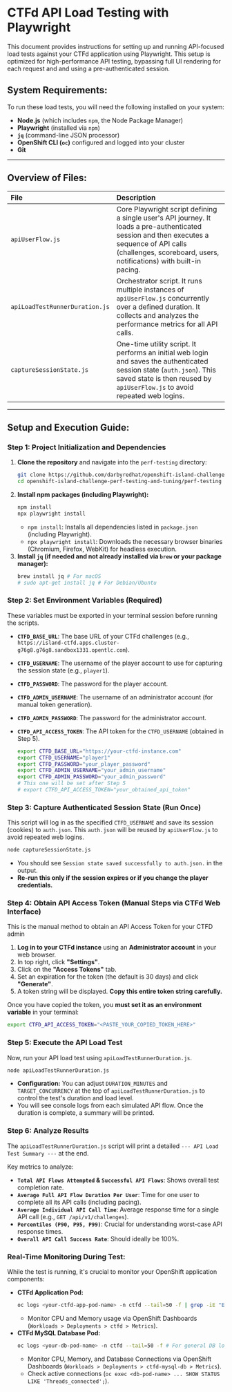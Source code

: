 # CTFd API Load Testing with Playwright

This document provides instructions for setting up and running API-focused load tests against your CTFd application using Playwright. This setup is optimized for high-performance API testing, bypassing full UI rendering for each request and and using a pre-authenticated session.

## **System Requirements:**

To run these load tests, you will need the following installed on your system:

* **Node.js** (which includes `npm`, the Node Package Manager)
* **Playwright** (installed via `npm`)
* **`jq`** (command-line JSON processor)
* **OpenShift CLI (`oc`)** configured and logged into your cluster
* **Git**

---

## **Overview of Files:**

| File                         | Description                                                                                                                                                                             |
| :--------------------------- | :-------------------------------------------------------------------------------------------------------------------------------------------------------------------------------------- |
| `apiUserFlow.js`             | Core Playwright script defining a single user's API journey. It loads a pre-authenticated session and then executes a sequence of API calls (challenges, scoreboard, users, notifications) with built-in pacing. |
| `apiLoadTestRunnerDuration.js` | Orchestrator script. It runs multiple instances of `apiUserFlow.js` concurrently over a defined duration. It collects and analyzes the performance metrics for all API calls.          |
| `captureSessionState.js`     | One-time utility script. It performs an initial web login and saves the authenticated session state (`auth.json`). This saved state is then reused by `apiUserFlow.js` to avoid repeated web logins.   |

---

## **Setup and Execution Guide:**

### **Step 1: Project Initialization and Dependencies**

1.  **Clone the repository** and navigate into the `perf-testing` directory:
    ```bash
    git clone https://github.com/darbyredhat/openshift-island-challenge-perf-testing-and-tuning
    cd openshift-island-challenge-perf-testing-and-tuning/perf-testing
    ```
2.  **Install npm packages (including Playwright):**
    ```bash
    npm install
    npx playwright install
    ```
    * `npm install`: Installs all dependencies listed in `package.json` (including Playwright).
    * `npx playwright install`: Downloads the necessary browser binaries (Chromium, Firefox, WebKit) for headless execution.
3.  **Install `jq` (if needed and not already installed via `brew` or your package manager):**
    ```bash
    brew install jq # For macOS
    # sudo apt-get install jq # For Debian/Ubuntu
    ```

### **Step 2: Set Environment Variables (Required)**

These variables must be exported in your terminal session before running the scripts.

* **`CTFD_BASE_URL`**: The base URL of your CTFd challenges (e.g., `https://island-ctfd.apps.cluster-g76g8.g76g8.sandbox1331.opentlc.com`).
* **`CTFD_USERNAME`**: The username of the player account to use for capturing the session state (e.g., `player1`).
* **`CTFD_PASSWORD`**: The password for the player account.
* **`CTFD_ADMIN_USERNAME`**: The username of an administrator account (for manual token generation).
* **`CTFD_ADMIN_PASSWORD`**: The password for the administrator account.
* **`CTFD_API_ACCESS_TOKEN`**: The API token for the `CTFD_USERNAME` (obtained in Step 5).

    ```bash
    export CTFD_BASE_URL="https://your-ctfd-instance.com"
    export CTFD_USERNAME="player1"
    export CTFD_PASSWORD="your_player_password"
    export CTFD_ADMIN_USERNAME="your_admin_username"
    export CTFD_ADMIN_PASSWORD="your_admin_password"
    # This one will be set after Step 5
    # export CTFD_API_ACCESS_TOKEN="your_obtained_api_token"
    ```

### **Step 3: Capture Authenticated Session State (Run Once)**

This script will log in as the specified `CTFD_USERNAME` and save its session (cookies) to `auth.json`. This `auth.json` will be reused by `apiUserFlow.js` to avoid repeated web logins.

```bash
node captureSessionState.js
```

* You should see `Session state saved successfully to auth.json.` in the output.
* **Re-run this only if the session expires or if you change the player credentials.**

### **Step 4: Obtain API Access Token (Manual Steps via CTFd Web Interface)**

This is the manual method to obtain an API Access Token for your CTFD admin 

1.  **Log in to your CTFd instance** using an **Administrator account** in your web browser.
2. In top right, click **"Settings"**.
3. Click on the **"Access Tokens"** tab.
4. Set an expiration for the token (the default is 30 days) and click **"Generate"**.
6.  A token string will be displayed. **Copy this entire token string carefully.**

Once you have copied the token, you **must set it as an environment variable** in your terminal:

```bash
export CTFD_API_ACCESS_TOKEN="<PASTE_YOUR_COPIED_TOKEN_HERE>"
```

### **Step 5: Execute the API Load Test**

Now, run your API load test using `apiLoadTestRunnerDuration.js`.

```bash
node apiLoadTestRunnerDuration.js
```

* **Configuration:** You can adjust `DURATION_MINUTES` and `TARGET_CONCURRENCY` at the top of `apiLoadTestRunnerDuration.js` to control the test's duration and load level.
* You will see console logs from each simulated API flow. Once the duration is complete, a summary will be printed.

### **Step 6: Analyze Results**

The `apiLoadTestRunnerDuration.js` script will print a detailed `--- API Load Test Summary ---` at the end.

Key metrics to analyze:

* **`Total API Flows Attempted` & `Successful API Flows`**: Shows overall test completion rate.
* **`Average Full API Flow Duration Per User`**: Time for one user to complete all its API calls (including pacing).
* **`Average Individual API Call Time`**: Average response time for a single API call (e.g., `GET /api/v1/challenges`).
* **`Percentiles (P90, P95, P99)`**: Crucial for understanding worst-case API response times.
* **`Overall API Call Success Rate`**: Should ideally be 100%.

### **Real-Time Monitoring During Test:**

While the test is running, it's crucial to monitor your OpenShift application components:

* **CTFd Application Pod:**
    ```bash
    oc logs <your-ctfd-app-pod-name> -n ctfd --tail=50 -f | grep -iE "ERROR|CRITICAL|FAIL|FATAL|EXCEPTION|TRACEBACK|500|WARN"
    ```
    * Monitor CPU and Memory usage via OpenShift Dashboards (`Workloads > Deployments > ctfd > Metrics`).
* **CTFd MySQL Database Pod:**
    ```bash
    oc logs <your-db-pod-name> -n ctfd --tail=50 -f # For general DB logs
    ```
    * Monitor CPU, Memory, and Database Connections via OpenShift Dashboards (`Workloads > Deployments > ctfd-mysql-db > Metrics`).
    * Check active connections (`oc exec <db-pod-name> ... SHOW STATUS LIKE 'Threads_connected';`).